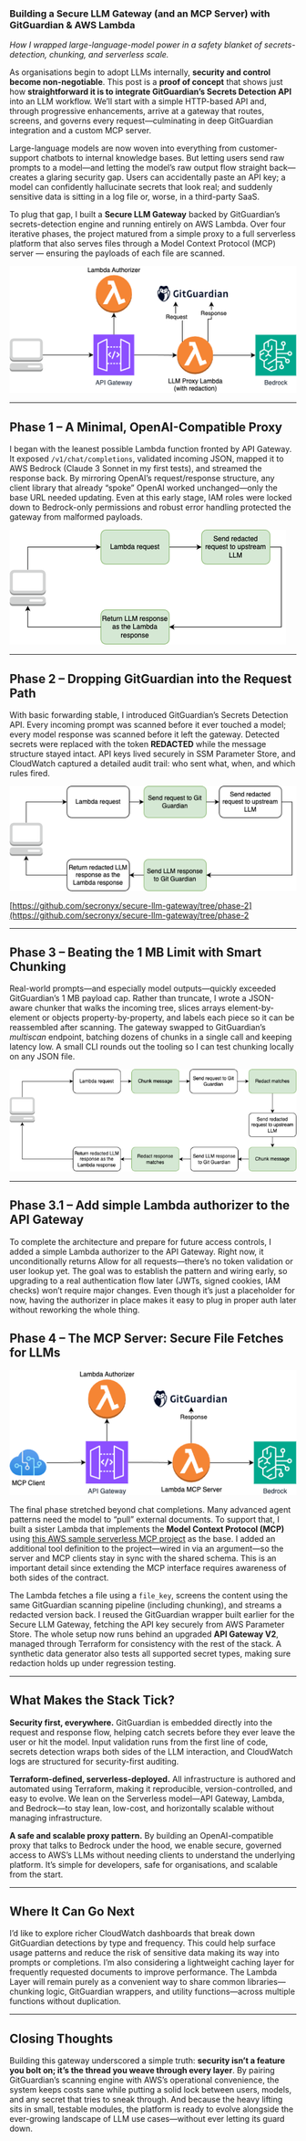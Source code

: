 
### Building a Secure LLM Gateway (and an MCP Server) with GitGuardian & AWS Lambda
*How I wrapped large-language-model power in a safety blanket of secrets-detection, chunking, and serverless scale.*

As organisations begin to adopt LLMs internally, **security and control become non-negotiable**. This post is a **proof of concept** that shows just how **straightforward it is to integrate GitGuardian’s Secrets Detection API** into an LLM workflow. We’ll start with a simple HTTP-based API and, through progressive enhancements, arrive at a gateway that routes, screens, and governs every request—culminating in deep GitGuardian integration and a custom MCP server.

Large-language models are now woven into everything from customer-support chatbots to internal knowledge bases. But letting users send raw prompts to a model—and letting the model’s raw output flow straight back—creates a glaring security gap. Users can accidentally paste an API key; a model can confidently hallucinate secrets that look real; and suddenly sensitive data is sitting in a log file or, worse, in a third-party SaaS.

To plug that gap, I built a **Secure LLM Gateway** backed by GitGuardian’s secrets-detection engine and running entirely on AWS Lambda. Over four iterative phases, the project matured from a simple proxy to a full serverless platform that also serves files through a Model Context Protocol (MCP) server — ensuring the payloads of each file are scanned.

![secure-llm-gateway-Phase-3.1.drawio.png](images/secure-llm-gateway-Phase-3.1.drawio.png)

---

## Phase&nbsp;1 – A Minimal, OpenAI-Compatible Proxy

I began with the leanest possible Lambda function fronted by API Gateway. It exposed `/v1/chat/completions`, validated incoming JSON, mapped it to AWS Bedrock (Claude 3 Sonnet in my first tests), and streamed the response back. By mirroring OpenAI’s request/response structure, any client library that already “spoke” OpenAI worked unchanged—only the base URL needed updating. Even at this early stage, IAM roles were locked down to Bedrock-only permissions and robust error handling protected the gateway from malformed payloads.

![secure-llm-gateway-Phase-1-flow.drawio.png](images/secure-llm-gateway-Phase-1-flow.drawio.png)

---

## Phase&nbsp;2 – Dropping GitGuardian into the Request Path


With basic forwarding stable, I introduced GitGuardian’s Secrets Detection API. Every incoming prompt was scanned before it ever touched a model; every model response was scanned before it left the gateway. Detected secrets were replaced with the token **REDACTED** while the message structure stayed intact. API keys lived securely in SSM Parameter Store, and CloudWatch captured a detailed audit trail: who sent what, when, and which rules fired.

![secure-llm-gateway-Phase-2-flow.drawio.png](images/secure-llm-gateway-Phase-2-flow.drawio.png)

[https://github.com/secronyx/secure-llm-gateway/tree/phase-2](https://github.com/secronyx/secure-llm-gateway/tree/phase-2

---

## Phase&nbsp;3 – Beating the 1 MB Limit with Smart Chunking

Real-world prompts—and especially model outputs—quickly exceeded GitGuardian’s 1 MB payload cap. Rather than truncate, I wrote a JSON-aware chunker that walks the incoming tree, slices arrays element-by-element or objects property-by-property, and labels each piece so it can be reassembled after scanning. The gateway swapped to GitGuardian’s *multiscan* endpoint, batching dozens of chunks in a single call and keeping latency low. A small CLI rounds out the tooling so I can test chunking locally on any JSON file.

![secure-llm-gateway-Phase-3-flow.drawio.png](images/secure-llm-gateway-Phase-3-flow.drawio.png)

---

## Phase&nbsp;3.1 – Add simple Lambda authorizer to the API Gateway

To complete the architecture and prepare for future access controls, I added a simple Lambda authorizer to the API Gateway. Right now, it unconditionally returns Allow for all requests—there’s no token validation or user lookup yet. The goal was to establish the pattern and wiring early, so upgrading to a real authentication flow later (JWTs, signed cookies, IAM checks) won’t require major changes. Even though it’s just a placeholder for now, having the authorizer in place makes it easy to plug in proper auth later without reworking the whole thing.

## Phase&nbsp;4 – The MCP Server: Secure File Fetches for LLMs

![secure-llm-gateway-Phase-4.drawio.png](images/secure-llm-gateway-Phase-4.drawio.png)

The final phase stretched beyond chat completions. Many advanced agent patterns need the model to “pull” external documents. To support that, I built a sister Lambda that implements the **Model Context Protocol (MCP)** using [this AWS sample serverless MCP project](https://github.com/aws-samples/sample-serverless-mcp-servers) as the base. I added an additional tool definition to the project—wired in via an argument—so the server and MCP clients stay in sync with the shared schema. This is an important detail since extending the MCP interface requires awareness of both sides of the contract.

The Lambda fetches a file using a `file_key`, screens the content using the same GitGuardian scanning pipeline (including chunking), and streams a redacted version back. I reused the GitGuardian wrapper built earlier for the Secure LLM Gateway, fetching the API key securely from AWS Parameter Store. The whole setup now runs behind an upgraded **API Gateway V2**, managed through Terraform for consistency with the rest of the stack. A synthetic data generator also tests all supported secret types, making sure redaction holds up under regression testing.

---

## What Makes the Stack Tick?

**Security first, everywhere.**
GitGuardian is embedded directly into the request and response flow, helping catch secrets before they ever leave the user or hit the model. Input validation runs from the first line of code, secrets detection wraps both sides of the LLM interaction, and CloudWatch logs are structured for security-first auditing.

**Terraform-defined, serverless-deployed.**
All infrastructure is authored and automated using Terraform, making it reproducible, version-controlled, and easy to evolve. We lean on the Serverless model—API Gateway, Lambda, and Bedrock—to stay lean, low-cost, and horizontally scalable without managing infrastructure.

**A safe and scalable proxy pattern.**
By building an OpenAI-compatible proxy that talks to Bedrock under the hood, we enable secure, governed access to AWS’s LLMs without needing clients to understand the underlying platform. It’s simple for developers, safe for organisations, and scalable from the start.

---

## Where It Can Go Next

I’d like to explore richer CloudWatch dashboards that break down GitGuardian detections by type and frequency. This could help surface usage patterns and reduce the risk of sensitive data making its way into prompts or completions. I’m also considering a lightweight caching layer for frequently requested documents to improve performance. The Lambda Layer will remain purely as a convenient way to share common libraries—chunking logic, GitGuardian wrappers, and utility functions—across multiple functions without duplication.

---

## Closing Thoughts

Building this gateway underscored a simple truth: **security isn’t a feature you bolt on; it’s the thread you weave through every layer**. By pairing GitGuardian’s scanning engine with AWS’s operational convenience, the system keeps costs sane while putting a solid lock between users, models, and any secret that tries to sneak through. And because the heavy lifting sits in small, testable modules, the platform is ready to evolve alongside the ever-growing landscape of LLM use cases—without ever letting its guard down.
